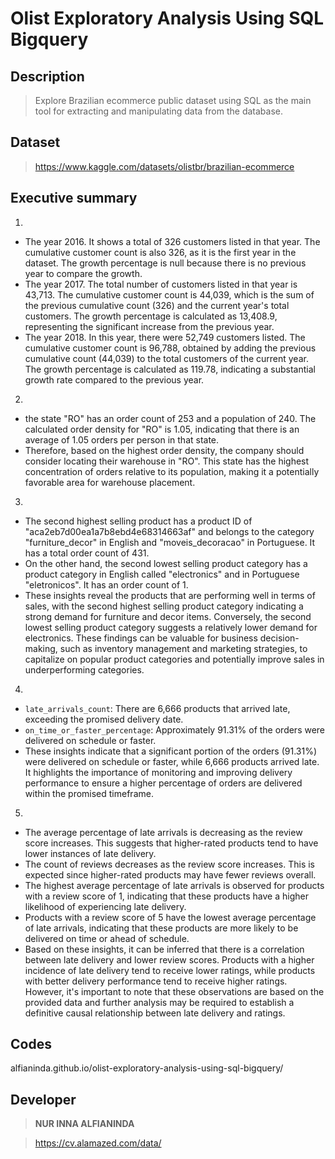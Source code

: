 # Olist Exploratory Analysis Using SQL Bigquery


## Description

> Explore Brazilian ecommerce public dataset using SQL as the main tool for extracting and manipulating data from the database.


## Dataset

> https://www.kaggle.com/datasets/olistbr/brazilian-ecommerce


## Executive summary

1. 
* The year 2016. It shows a total of 326 customers listed in that year. The cumulative customer count is also 326, as it is the first year in the dataset. The growth percentage is null because there is no previous year to compare the growth.
* The year 2017. The total number of customers listed in that year is 43,713. The cumulative customer count is 44,039, which is the sum of the previous cumulative count (326) and the current year's total customers. The growth percentage is calculated as 13,408.9, representing the significant increase from the previous year.
* The year 2018. In this year, there were 52,749 customers listed. The cumulative customer count is 96,788, obtained by adding the previous cumulative count (44,039) to the total customers of the current year. The growth percentage is calculated as 119.78, indicating a substantial growth rate compared to the previous year.

2. 
* the state "RO" has an order count of 253 and a population of 240. The calculated order density for "RO" is 1.05, indicating that there is an average of 1.05 orders per person in that state.
* Therefore, based on the highest order density, the company should consider locating their warehouse in "RO". This state has the highest concentration of orders relative to its population, making it a potentially favorable area for warehouse placement.

3.
* The second highest selling product has a product ID of "aca2eb7d00ea1a7b8ebd4e68314663af" and belongs to the category "furniture_decor" in English and "moveis_decoracao" in Portuguese. It has a total order count of 431.
* On the other hand, the second lowest selling product category has a product category in English called "electronics" and in Portuguese "eletronicos". It has an order count of 1.
* These insights reveal the products that are performing well in terms of sales, with the second highest selling product category indicating a strong demand for furniture and decor items. Conversely, the second lowest selling product category suggests a relatively lower demand for electronics. These findings can be valuable for business decision-making, such as inventory management and marketing strategies, to capitalize on popular product categories and potentially improve sales in underperforming categories.

4. 
* `late_arrivals_count`: There are 6,666 products that arrived late, exceeding the promised delivery date.
* `on_time_or_faster_percentage`: Approximately 91.31% of the orders were delivered on schedule or faster.
* These insights indicate that a significant portion of the orders (91.31%) were delivered on schedule or faster, while 6,666 products arrived late. It highlights the importance of monitoring and improving delivery performance to ensure a higher percentage of orders are delivered within the promised timeframe.

5.
* The average percentage of late arrivals is decreasing as the review score increases. This suggests that higher-rated products tend to have lower instances of late delivery.
* The count of reviews decreases as the review score increases. This is expected since higher-rated products may have fewer reviews overall.
* The highest average percentage of late arrivals is observed for products with a review score of 1, indicating that these products have a higher likelihood of experiencing late delivery.
* Products with a review score of 5 have the lowest average percentage of late arrivals, indicating that these products are more likely to be delivered on time or ahead of schedule.
* Based on these insights, it can be inferred that there is a correlation between late delivery and lower review scores. Products with a higher incidence of late delivery tend to receive lower ratings, while products with better delivery performance tend to receive higher ratings. However, it's important to note that these observations are based on the provided data and further analysis may be required to establish a definitive causal relationship between late delivery and ratings.


## Codes 

alfianinda.github.io/olist-exploratory-analysis-using-sql-bigquery/


## Developer

> **NUR INNA ALFIANINDA**

> https://cv.alamazed.com/data/

